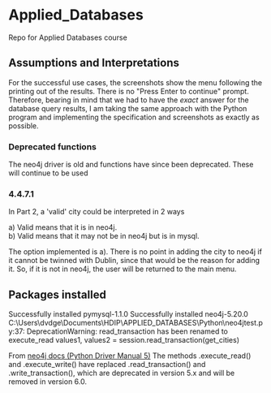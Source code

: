 # Applied_Databases
Repo for Applied Databases course


## Assumptions and Interpretations

For the successful use cases, the screenshots show the menu following the printing out of the results. There is no "Press Enter to continue" prompt. Therefore, bearing in mind that we had to have the *exact* answer for the database query results, I am taking the same approach with the Python program and implementing the specification and screenshots as exactly as possible.

### Deprecated functions
The neo4j driver is old and functions have since been deprecated. These will continue to be used

### 4.4.7.1 
In Part 2, a 'valid' city could be interpreted in 2 ways  
  
a) Valid means that it is in neo4j.  
b) Valid means that it may not be in neo4j but is in mysql.  
  
The option implemented is a). There is no point in adding the city to neo4j if it cannot be twinned with Dublin, since that would be the reason for adding it. So, if it is not in neo4j, the user will be returned to the main menu.



## Packages installed
Successfully installed pymysql-1.1.0
Successfully installed neo4j-5.20.0
C:\Users\dvdge\Documents\HDIP\APPLIED_DATABASES\Python\neo4jtest.py:37: DeprecationWarning: read_transaction has been renamed to execute_read
  values1, values2 = session.read_transaction(get_cities)

From [neo4j docs (Python Driver Manual 5)](https://neo4j.com/docs/python-manual/current/transactions/)
  The methods .execute_read() and .execute_write() have replaced .read_transaction() and .write_transaction(), which are deprecated in version 5.x and will be removed in version 6.0.